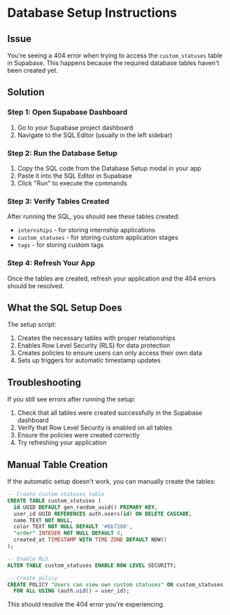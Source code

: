 # Database Setup Instructions

## Issue
You're seeing a 404 error when trying to access the `custom_statuses` table in Supabase. This happens because the required database tables haven't been created yet.

## Solution

### Step 1: Open Supabase Dashboard
1. Go to your Supabase project dashboard
2. Navigate to the SQL Editor (usually in the left sidebar)

### Step 2: Run the Database Setup
1. Copy the SQL code from the Database Setup modal in your app
2. Paste it into the SQL Editor in Supabase
3. Click "Run" to execute the commands

### Step 3: Verify Tables Created
After running the SQL, you should see these tables created:
- `internships` - for storing internship applications
- `custom_statuses` - for storing custom application stages
- `tags` - for storing custom tags

### Step 4: Refresh Your App
Once the tables are created, refresh your application and the 404 errors should be resolved.

## What the SQL Setup Does

The setup script:
1. Creates the necessary tables with proper relationships
2. Enables Row Level Security (RLS) for data protection
3. Creates policies to ensure users can only access their own data
4. Sets up triggers for automatic timestamp updates

## Troubleshooting

If you still see errors after running the setup:
1. Check that all tables were created successfully in the Supabase dashboard
2. Verify that Row Level Security is enabled on all tables
3. Ensure the policies were created correctly
4. Try refreshing your application

## Manual Table Creation

If the automatic setup doesn't work, you can manually create the tables:

```sql
-- Create custom statuses table
CREATE TABLE custom_statuses (
  id UUID DEFAULT gen_random_uuid() PRIMARY KEY,
  user_id UUID REFERENCES auth.users(id) ON DELETE CASCADE,
  name TEXT NOT NULL,
  color TEXT NOT NULL DEFAULT '#6b7280',
  "order" INTEGER NOT NULL DEFAULT 0,
  created_at TIMESTAMP WITH TIME ZONE DEFAULT NOW()
);

-- Enable RLS
ALTER TABLE custom_statuses ENABLE ROW LEVEL SECURITY;

-- Create policy
CREATE POLICY "Users can view own custom statuses" ON custom_statuses
  FOR ALL USING (auth.uid() = user_id);
```

This should resolve the 404 error you're experiencing. 